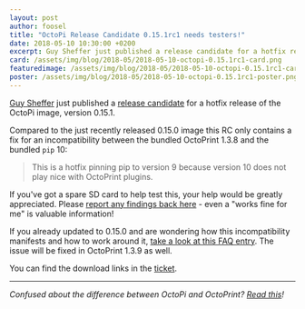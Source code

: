 ```yaml
---
layout: post
author: foosel
title: "OctoPi Release Candidate 0.15.1rc1 needs testers!"
date: 2018-05-10 10:30:00 +0200
excerpt: Guy Sheffer just published a release candidate for a hotfix release of OctoPi 0.15 and is looking for feedback!
card: /assets/img/blog/2018-05/2018-05-10-octopi-0.15.1rc1-card.png
featuredimage: /assets/img/blog/2018-05/2018-05-10-octopi-0.15.1rc1-card.png
poster: /assets/img/blog/2018-05/2018-05-10-octopi-0.15.1rc1-poster.png
---
```


[Guy Sheffer](https://github.com/guysoft) just published a
[release candidate](https://github.com/guysoft/OctoPi/issues/530) for a hotfix release of the OctoPi image, version 0.15.1.

Compared to the just recently released 0.15.0 image this RC only contains a fix for an incompatibility between the 
bundled OctoPrint 1.3.8 and the bundled `pip` 10:

>  This is a hotfix pinning pip to version 9 because version 10 does not play nice with OctoPrint plugins.

If you've got a spare SD card to help test this, your help would be greatly appreciated. Please 
[report any findings back here](https://github.com/guysoft/OctoPi/issues/530) - even a "works fine for me" is valuable 
information!

If you already updated to 0.15.0 and are wondering how this incompatibility manifests and how to work around it, 
[take a look at this FAQ entry](https://discourse.octoprint.org/t/1746). The issue will be fixed in OctoPrint 1.3.9 as well.

You can find the download links in the [ticket](https://github.com/guysoft/OctoPi/issues/530).

---

*Confused about the difference between OctoPi and OctoPrint? [Read this](https://discourse.octoprint.org/t/what-is-the-difference-between-octoprint-and-octopi-are-they-the-same-thing/185)!* 
